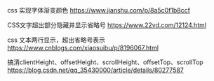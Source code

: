 

css 实现字体渐变颜色 
https://www.jianshu.com/p/8a5c0f1b8ccf

CSS文字超出部分隐藏并显示省略号 
https://www.22vd.com/12124.html

css 文本两行显示，超出省略号表示
https://www.cnblogs.com/xiaosuibu/p/8196067.html

搞清clientHeight、offsetHeight、scrollHeight、offsetTop、scrollTop
https://blog.csdn.net/qq_35430000/article/details/80277587
